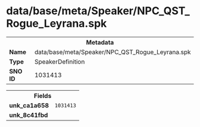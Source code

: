 <h1>data/base/meta/Speaker/NPC_QST_Rogue_Leyrana.spk</h1><table><tr><th colspan="100%">Metadata</th></tr><tr><td><b>Name</b></td><td>data/base/meta/Speaker/NPC_QST_Rogue_Leyrana.spk</td></tr><tr><td><b>Type</b></td><td>SpeakerDefinition</td></tr><tr><td><b>SNO ID</b></td><td>1031413</td></tr></table>

<table><tr><th colspan="100%">Fields</th></tr><tr><td><b>unk_ca1a658</b></td><td><code>1031413</code></td></tr><tr><td><b>unk_8c41fbd</b></td><td></td></tr></table>


